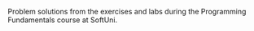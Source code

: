 Problem solutions from the exercises and labs during the Programming Fundamentals course at SoftUni.
